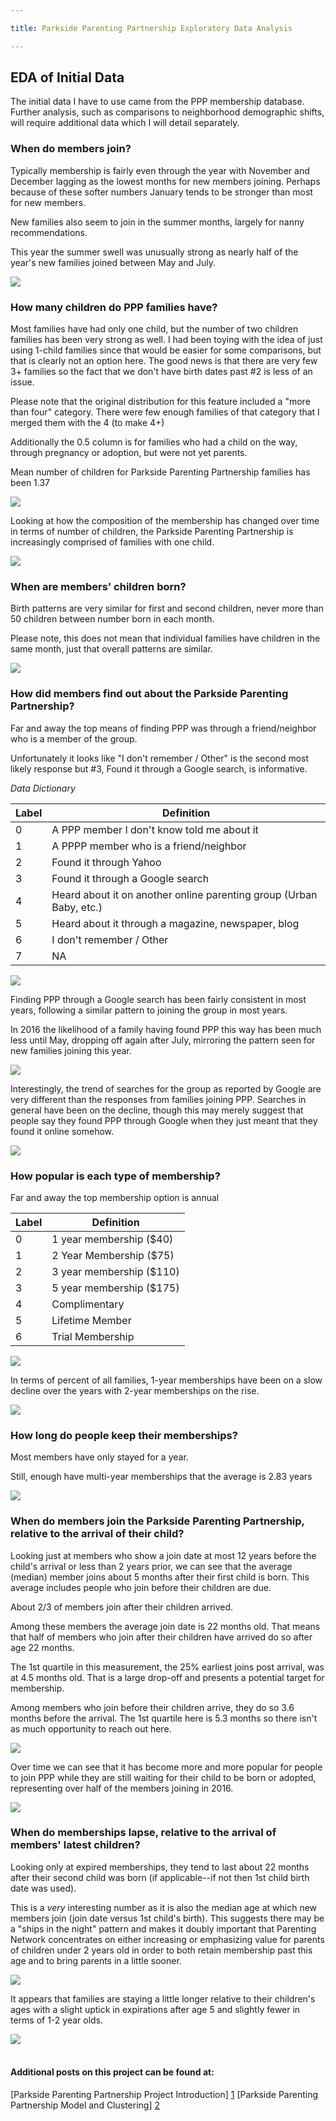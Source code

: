 ```yaml
---

title: Parkside Parenting Partnership Exploratory Data Analysis

---
```


## EDA of Initial Data
The initial data I have to use came from the PPP membership database. Further analysis, such as comparisons to neighborhood demographic shifts, will require additional data which I will detail separately.



### When do members join?
Typically membership is fairly even through the year with November and December lagging as the lowest months for new members joining. Perhaps because of these softer numbers January tends to be stronger than most for new members.

New families also seem to join in the summer months, largely for nanny recommendations.

This year the summer swell was unusually strong as nearly half of the year's new families joined between May and July.

![](https://ajbentley.github.io/assets/images/psp/join_month_year.png?raw=true)



### How many children do PPP families have?
Most families have had only one child, but the number of two children families has been very strong as well. I had been toying with the idea of just using 1-child families since that would be easier for some comparisons, but that is clearly not an option here. The good news is that there are very few 3+ families so the fact that we don't have birth dates past #2 is less of an issue.

Please note that the original distribution for this feature included a "more than four" category. There were few enough families of that category that I merged them with the 4 (to make 4+)

Additionally the 0.5 column is for families who had a child on the way, through pregnancy or adoption, but were not yet parents.

Mean number of children for Parkside Parenting Partnership families has been 1.37

![](https://ajbentley.github.io/assets/images/psp/psp_kidcount.png?raw=true)


Looking at how the composition of the membership has changed over time in terms of number of children, the Parkside Parenting Partnership is increasingly comprised of families with one child.

![](https://ajbentley.github.io/assets/images/psp/kid_count_yr.png?raw=true)


### When are members' children born?
Birth patterns are very similar for first and second children, never more than 50 children between number born in each month.

Please note, this does not mean that individual families have children in the same month, just that overall patterns are similar.

![](https://ajbentley.github.io/assets/images/psp/psp_birthmonth.png?raw=true)


### How did members find out about the Parkside Parenting Partnership?
Far and away the top means of finding PPP was through a friend/neighbor who is a member of the group.

Unfortunately it looks like "I don't remember / Other" is the second most likely response but #3, Found it through a Google search, is informative.

*Data Dictionary*

|Label	 |  Definition|
|--------|------------|
|0  |	 A PPP member I don\'t know told me about it|
|1	 |  A PPPP member who is a friend/neighbor|
|2	 |  Found it through Yahoo|
|3	 |  Found it through a Google search|
|4	 |  Heard about it on another online parenting group (Urban Baby, etc.)|
|5	 |  Heard about it through a magazine, newspaper, blog|
|6	 |  I don't remember / Other|
|7	 |  NA|

![](https://ajbentley.github.io/assets/images/psp/psp_discovered.png?raw=true)

Finding PPP through a Google search has been fairly consistent in most years, following a similar pattern to joining the group in most years.

In 2016 the likelihood of a family having found PPP this way has been much less until May, dropping off again after July, mirroring the pattern seen for new families joining this year.  

![](https://ajbentley.github.io/assets/images/psp/google_found_year.png?raw=true)

Interestingly, the trend of searches for the group as reported by Google are very different than the responses from families joining PPP. Searches in general have been on the decline, though this may merely suggest that people say they found PPP through Google when they just meant that they found it online somehow.

![](https://ajbentley.github.io/assets/images/psp/psp_google_search.png?raw=true)

### How popular is each type of membership?
Far and away the top membership option is annual

|Label	 |  Definition|
|--------|------------|
|0  |	 1 year membership ($40)|
|1	 |  2 Year Membership ($75)|
|2	 |  3 year membership ($110)|
|3	 |  5 year membership ($175)|
|4	 |  Complimentary|
|5	 |  Lifetime Member|
|6	 |  Trial Membership|



![](https://ajbentley.github.io/assets/images/psp/psp_memtype.png?raw=true)

In terms of percent of all families, 1-year memberships have been on a slow decline over the years with 2-year memberships on the rise.

![](https://ajbentley.github.io/assets/images/psp/mem_type_yr.png?raw=true)

### How long do people keep their memberships?
Most members have only stayed for a year.

Still, enough have multi-year memberships that the average is 2.83 years

![](https://ajbentley.github.io/assets/images/psp/psp_memduration.png?raw=true)


### When do members join the Parkside Parenting Partnership, relative to the arrival of their child?
Looking just at members who show a join date at most 12 years before the child's arrival or less than 2 years prior, we can see that the average (median) member joins about 5 months after their first child is born. This average includes people who join before their children are due.

About 2/3 of members join after their children arrived.

Among these members the average join date is 22 months old. That means that half of members who join after their children have arrived do so after age 22 months.

The 1st quartile in this measurement, the 25% earliest joins post arrival, was at 4.5 months old. That is a large drop-off and presents a potential target for membership.

Among members who join before their children arrive, they do so 3.6 months before the arrival. The 1st quartile here is 5.3 months so there isn't as much opportunity to reach out here.


![](https://ajbentley.github.io/assets/images/psp/psp_joinvbirth.png?raw=true)



Over time we can see that it has become more and more popular for people to join PPP while they are still waiting for their child to be born or adopted, representing over half of the members joining in 2016.

![](https://ajbentley.github.io/assets/images/psp/jvb_yrly.png?raw=true)

### When do memberships lapse, relative to the arrival of members' latest children?
Looking only at expired memberships, they tend to last about 22 months after their second child was born (if applicable--if not then 1st child birth date was used).

This is a _very_ interesting number as it is also the median age at which new members join (join date versus 1st child's birth). This suggests there may be a "ships in the night" pattern and makes it doubly important that Parenting Network concentrates on either increasing or emphasizing value for parents of children under 2 years old in order to both retain membership past this age and to bring parents in a little sooner.

![](https://ajbentley.github.io/assets/images/psp/psp_expvbirth.png?raw=true)


It appears that families are staying a little longer relative to their children's ages with a slight uptick in expirations after age 5 and slightly fewer in terms of 1-2 year olds.

![](https://ajbentley.github.io/assets/images/psp/evb_yrly.png?raw=true)
<br />
<br />

#### Additional posts on this project can be found at:

[Parkside Parenting Partnership Project Introduction] [1]
[Parkside Parenting Partnership Model and Clustering] [2]

[1]: https://ajbentley.github.io/psp_intro/
[2]: https://ajbentley.github.io/psp_model/
